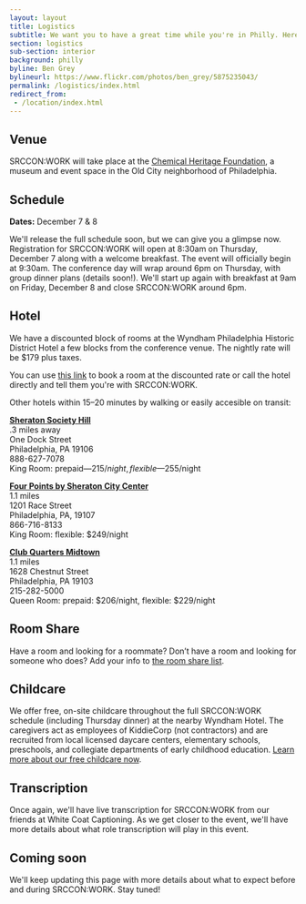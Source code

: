 ```yaml
---
layout: layout
title: Logistics
subtitle: We want you to have a great time while you're in Philly. Here's some of what to expect.
section: logistics
sub-section: interior
background: philly
byline: Ben Grey
bylineurl: https://www.flickr.com/photos/ben_grey/5875235043/
permalink: /logistics/index.html
redirect_from:
 - /location/index.html
---
```


## Venue

SRCCON:WORK will take place at the [Chemical Heritage Foundation](http://www.chemheritage.org/), a museum and event space in the Old City neighborhood of Philadelphia.

## Schedule

**Dates:** December 7 & 8

We'll release the full schedule soon, but we can give you a glimpse now. Registration for SRCCON:WORK will open at 8:30am on Thursday, December 7 along with a welcome breakfast. The event will officially begin at 9:30am. The conference day will wrap around 6pm on Thursday, with group dinner plans (details soon!). We'll start up again with breakfast at 9am on Friday, December 8 and close SRCCON:WORK around 6pm. 

## Hotel

We have a discounted block of rooms at the Wyndham Philadelphia Historic District Hotel a few blocks from the conference venue. The nightly rate will be $179 plus taxes. 

You can use [this link](https://www.wyndhamhotels.com/groups/hr/srccon-work) to book a room at the discounted rate or call the hotel directly and tell them you're with SRCCON:WORK.

Other hotels within 15–20 minutes by walking or easily accesible on transit:

**[Sheraton Society Hill](http://www.sheratonphiladelphiasocietyhill.com/)**
<br/>.3 miles away
<br/>One Dock Street
<br/>Philadelphia, PA 19106
<br/>888-627-7078
<br/>King Room: prepaid—$215/night, flexible—$255/night

**[Four Points by Sheraton City Center](http://www.fourpointsphiladelphiacitycenter.com/)**
<br/>1.1 miles
<br/>1201 Race Street
<br/>Philadelphia, PA, 19107
<br/>866-716-8133
<br/>King Room: flexible: $249/night

**[Club Quarters Midtown](https://clubquartershotels.com/locations/club-quarters-hotel-philadelphia)**
<br/>1.1 miles
<br/>1628 Chestnut Street
<br/>Philadelphia, PA 19103
<br/>215-282-5000
<br/>Queen Room: prepaid: $206/night, flexible: $229/night

## Room Share

Have a room and looking for a roommate? Don’t have a room and looking for someone who does? Add your info to [the room share list](https://etherpad.opennews.org/p/srcconworkRoomShare2017).

## Childcare

We offer free, on-site childcare throughout the full SRCCON:WORK schedule (including Thursday dinner) at the nearby Wyndham Hotel. The caregivers act as employees of KiddieCorp (not contractors) and are recruited from local licensed daycare centers, elementary schools, preschools, and collegiate departments of early childhood education. [Learn more about our free childcare now](/childcare).

## Transcription

Once again, we'll have live transcription for SRCCON:WORK from our friends at White Coat Captioning. As we get closer to the event, we'll have more details about what role transcription will play in this event. 

## Coming soon

We'll keep updating this page with more details about what to expect before and during SRCCON:WORK. Stay tuned!
